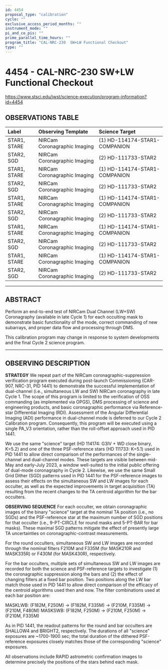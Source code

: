 ```yaml
---
id: 4454
proposal_type: "calibration"
cycle: ""
exclusive_access_period_months: ""
instrument_mode: ""
pi_and_co_pis: ""
prime_parallel_time_hours: ""
program_title: "CAL-NRC-230  SW+LW Functional Checkout"
type: ""
---
```

# 4454 - CAL-NRC-230  SW+LW Functional Checkout
https://www.stsci.edu/jwst/science-execution/program-information?id=4454
## OBSERVATIONS TABLE
| Label        | Observing Template            | Science Target                      |
| :----------- | :---------------------------- | :---------------------------------- |
| STAR1, STARE | NIRCam Coronagraphic Imaging | (1) HD-114174-STAR1-COMPANION     |
| STAR2, SGD   | NIRCam Coronagraphic Imaging | (2) HD-111733-STAR2                 |
| STAR1, STARE | NIRCam Coronagraphic Imaging | (1) HD-114174-STAR1-COMPANION     |
| STAR2, SGD   | NIRCam Coronagraphic Imaging | (2) HD-111733-STAR2                 |
| STAR1, STARE | NIRCam Coronagraphic Imaging | (1) HD-114174-STAR1-COMPANION     |
| STAR2, SGD   | NIRCam Coronagraphic Imaging | (2) HD-111733-STAR2                 |
| STAR1, STARE | NIRCam Coronagraphic Imaging | (1) HD-114174-STAR1-COMPANION     |
| STAR2, SGD   | NIRCam Coronagraphic Imaging | (2) HD-111733-STAR2                 |
| STAR1, STARE | NIRCam Coronagraphic Imaging | (1) HD-114174-STAR1-COMPANION     |
| STAR2, SGD   | NIRCam Coronagraphic Imaging | (2) HD-111733-STAR2                 |

---

## ABSTRACT

Perform an end-to-end test of NIRCam Dual Channel (LW+SW) Coronagraphy (available in late Cycle 1) for each occulting mask to demonstrate basic functionality of the mode, correct commanding of new subarrays, and proper data flow and processing through DMS.

This calibration program may change in response to system developments and the final Cycle 2 science program.

---

## OBSERVING DESCRIPTION

**STRATEGY**
We repeat part of the NIRCam coronagraphic-suppression verification program executed during post-launch Commissioning (CAR-907, NRC-31, PID 1441) to demonstrate the successful implementation of dual-channel (i.e., simultaneous LW and SW) NIRCam coronagraphy in late Cycle 1. The scope of this program is limited to the verification of OSS commanding (as implemented via OPGS), DMS processing of science and engineering products, and basic coronagraphic performance via Reference-star Differential Imaging (RDI). Assessment of the Angular Differential Imaging (ADI) performance in dual-channel mode is deferred to our Cycle 2 Calibration program. Consequently, this program will be executed using a single PA_V3 orientation, rather than the roll-offset approach used in PID 1441.

We use the same "science" target (HD 114174: G3IV + WD close binary, K=5.2) and one of the three PSF-reference stars (HD 111733: K=5.1) used in PID 1441 to allow direct comparison of the performances of the single-channel and dual-channel modes. These targets are visible between mid-May and early-July 2023, a window well-suited to the initial public offering of dual-mode coronagraphy in Cycle 2. Likewise, we use the same Small Grid Dither (SGD) patterns used in PID 1441 for the PSF-reference images to assess their effects on the simultaneous SW and LW images for each occulter, as well as the expected improvements in target acquisition (TA) resulting from the recent changes to the TA centroid algorithm for the bar occulters.

**OBSERVING SEQUENCE**
For each occulter, we obtain coronagraphic images of the binary "science" target at the nominal TA position (i.e., no SGDs) and the PSF-reference star at the maximum number of SGD positions for that occulter (i.e., 9-PT-CIRCLE for round masks and 5-PT-BAR for bar masks). These maximal SGD patterns mitigate the effect of presently large TA uncertainties on coronagraphic-contrast measurements.

For the round occulters, simultaneous SW and LW images are recorded through the nominal filters F210M and F335M (for MASK210R and MASK335R) or F430M (for MASK430R), respectively.

For the bar occulters, multiple sets of simultaneous SW and LW images are recorded for both the science and PSF-reference targets to investigate (1) the coronagraphic suppression along the bars and (2) the effect of changing filters at a fixed bar position. Two positions along the LW bar match those used in PID 1441 to allow direct comparison of the efficacy of the centroid algorithms used then and now. The filter combinations used at each bar position are:

MASKLWB: (F182M, F250M) -> (F182M, F335M) -> (F210M, F335M) -> (F210M, F480M)
MASKSWB: (F182M, F250M) -> (F210M, F250M) -> (F210M, F335M)

As in PID 1441, the readout patterns for the round and bar occulters are SHALLOW4 and BRIGHT2, respectively. The durations of all "science" exposures are ~1700-1900 sec; the total duration of the dithered PSF-reference exposures closely matches those of the corresponding "science" exposures.

All observations include RAPID astrometric confirmation images to determine precisely the positions of the stars behind each mask.